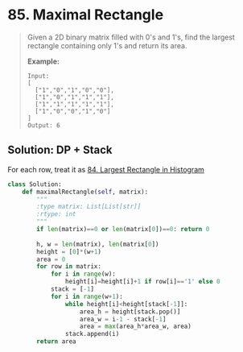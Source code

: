 # 85. Maximal Rectangle

> Given a 2D binary matrix filled with 0's and 1's, find the largest rectangle containing only 1's and return its area.
>
> **Example:**
>
> ```text
> Input:
> [
>   ["1","0","1","0","0"],
>   ["1","0","1","1","1"],
>   ["1","1","1","1","1"],
>   ["1","0","0","1","0"]
> ]
> Output: 6
> ```

## Solution: DP + Stack

For each row, treat it as [84. Largest Rectangle in Histogram](../3.stack/largest-rectangle-in-histogram.md)

```python
class Solution:
    def maximalRectangle(self, matrix):
        """
        :type matrix: List[List[str]]
        :rtype: int
        """
        if len(matrix)==0 or len(matrix[0])==0: return 0
        
        h, w = len(matrix), len(matrix[0])
        height = [0]*(w+1)
        area = 0
        for row in matrix:
            for i in range(w):
                height[i]=height[i]+1 if row[i]=='1' else 0
            stack = [-1]
            for i in range(w+1):
                while height[i]<height[stack[-1]]:
                    area_h = height[stack.pop()]
                    area_w = i-1 - stack[-1]
                    area = max(area_h*area_w, area)
                stack.append(i)
        return area
            
```

